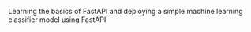 Learning the basics of FastAPI and deploying a simple machine learning classifier model using FastAPI
